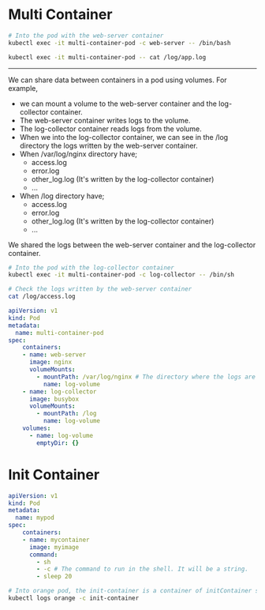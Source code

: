 # Multi Container
```bash
# Into the pod with the web-server container
kubectl exec -it multi-container-pod -c web-server -- /bin/bash

kubectl exec -it multi-container-pod -- cat /log/app.log
```

---

We can share data between containers in a pod using volumes.
For example, 
- we can mount a volume to the web-server container and the log-collector container.
- The web-server container writes logs to the volume.
- The log-collector container reads logs from the volume.
- When we into the log-collector container, we can see in the /log directory the logs written by the web-server container.
- When /var/log/nginx directory have;
  - access.log
  - error.log
  - other_log.log (It's written by the log-collector container)
  - ...
- When /log directory have;
  - access.log
  - error.log
  - other_log.log (It's written by the log-collector container)
  - ...

We shared the logs between the web-server container and the log-collector container.

```bash
# Into the pod with the log-collector container
kubectl exec -it multi-container-pod -c log-collector -- /bin/sh

# Check the logs written by the web-server container
cat /log/access.log
```

```yaml
apiVersion: v1
kind: Pod
metadata:
  name: multi-container-pod
spec:
    containers:
    - name: web-server
      image: nginx
      volumeMounts:
        - mountPath: /var/log/nginx # The directory where the logs are written by the web-server container. This directory will write this folder to the volume. And It will equalize the other unavailable files in the container.
          name: log-volume
    - name: log-collector
      image: busybox
      volumeMounts:
        - mountPath: /log
          name: log-volume
    volumes:
      - name: log-volume
        emptyDir: {}
```

# Init Container

```yaml
apiVersion: v1
kind: Pod
metadata:
  name: mypod
spec:
    containers:
    - name: mycontainer
      image: myimage
      command:
        - sh
        - -c # The command to run in the shell. It will be a string.
        - sleep 20
```

```bash
# Into orange pod, the init-container is a container of initContainer section.
kubectl logs orange -c init-container
```